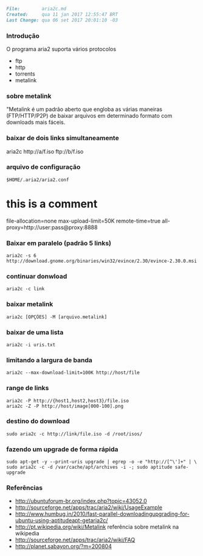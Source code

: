 ``` markdown
File:		 aria2c.md
Created:	 qua 11 jan 2017 12:55:47 BRT
Last Change: qua 06 set 2017 20:01:10 -03
```

### Introdução
O programa aria2 suporta vários protocolos

* ftp
* http
* torrents
* metalink

### sobre metalink
"Metalink é um padrão aberto que engloba as várias maneiras (FTP/HTTP/P2P)
de baixar arquivos em determinado formato com downloads mais fáceis.
### baixar de dois links simultaneamente

aria2c http://a/f.iso ftp://b/f.iso

### arquivo de configuração

    $HOME/.aria2/aria2.conf

# this is a comment
file-allocation=none
max-upload-limit=50K
remote-time=true
all-proxy=http://user:pass@proxy:8888

### Baixar em paralelo (padrão 5 links)

    aria2c -s 6 http://download.gnome.org/binaries/win32/evince/2.30/evince-2.30.0.msi

### continuar donwload

    aria2c -c link

### baixar metalink

    aria2c [OPÇÕES] -M [arquivo.metalink]

### baixar de uma lista

    aria2c -i uris.txt

### limitando a largura de banda

    aria2c --max-download-limit=100K http://host/file

### range de links

    aria2c -P http://{host1,host2,host3}/file.iso
    aria2c -Z -P http://host/image[000-100].png

### destino do download

    sudo aria2c -c http://link/file.iso -d /root/isos/

### fazendo um upgrade de forma rápida

    sudo apt-get -y --print-uris upgrade | egrep -o -e "http://[^\']+" | \
    sudo aria2c -c -d /var/cache/apt/archives -i -; sudo aptitude safe-upgrade

### Referências
* http://ubuntuforum-br.org/index.php?topic=43052.0
* http://sourceforge.net/apps/trac/aria2/wiki/UsageExample
* http://www.humbug.in/2010/fast-parallel-downloadingupgrading-for-ubuntu-using-aptitudeapt-getaria2c/
* http://pt.wikipedia.org/wiki/Metalink referência sobre metalink na wikipedia
* http://sourceforge.net/apps/trac/aria2/wiki/FAQ
* http://planet.sabayon.org/?m=200804